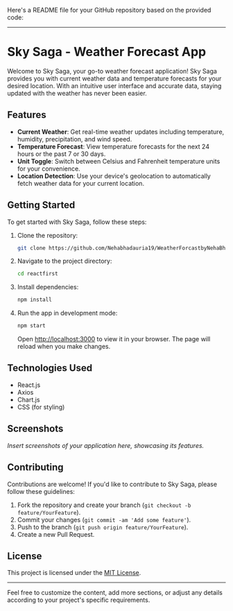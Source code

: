 Here's a README file for your GitHub repository based on the provided code:

---

# Sky Saga - Weather Forecast App

Welcome to Sky Saga, your go-to weather forecast application! Sky Saga provides you with current weather data and temperature forecasts for your desired location. With an intuitive user interface and accurate data, staying updated with the weather has never been easier.

## Features

- **Current Weather**: Get real-time weather updates including temperature, humidity, precipitation, and wind speed.
- **Temperature Forecast**: View temperature forecasts for the next 24 hours or the past 7 or 30 days.
- **Unit Toggle**: Switch between Celsius and Fahrenheit temperature units for your convenience.
- **Location Detection**: Use your device's geolocation to automatically fetch weather data for your current location.

## Getting Started

To get started with Sky Saga, follow these steps:

1. Clone the repository:
   ```bash
   git clone https://github.com/Nehabhadauria19/WeatherForcastbyNehaBhadauria.git
   ```

2. Navigate to the project directory:
   ```bash
   cd reactfirst
   ```

3. Install dependencies:
   ```bash
   npm install
   ```

4. Run the app in development mode:
   ```bash
   npm start
   ```

   Open [http://localhost:3000](http://localhost:3000) to view it in your browser. The page will reload when you make changes.

## Technologies Used

- React.js
- Axios
- Chart.js
- CSS (for styling)

## Screenshots

_Insert screenshots of your application here, showcasing its features._

## Contributing

Contributions are welcome! If you'd like to contribute to Sky Saga, please follow these guidelines:

1. Fork the repository and create your branch (`git checkout -b feature/YourFeature`).
2. Commit your changes (`git commit -am 'Add some feature'`).
3. Push to the branch (`git push origin feature/YourFeature`).
4. Create a new Pull Request.

## License

This project is licensed under the [MIT License](LICENSE).

---

Feel free to customize the content, add more sections, or adjust any details according to your project's specific requirements.
